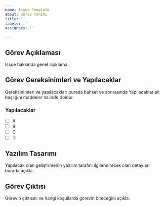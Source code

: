 ```yaml
---
name: Issue Template
about: Görev Tanımı
title: ''
labels: ''
assignees: ''

---
```


## Görev Açıklaması
Issue hakkında genel açıklama.
## Görev Gereksinimleri ve Yapılacaklar
Gereksinimleri ve yapılacakları burada bahset ve sonrasında Yapılacaklar alt başlığını maddeler halinde doldur.
 ### Yapılacaklar
- [ ] A
- [ ] B
- [ ] C
- [ ] D

## Yazılım Tasarımı
Yapılacak olan geliştirmenin yazılım tarafını ilgilendirecek olan detayları burada açıkla.

## Görev Çıktısı
Görevin çıktısını ve hangi koşullarda görevin biteceğini açıkla.
